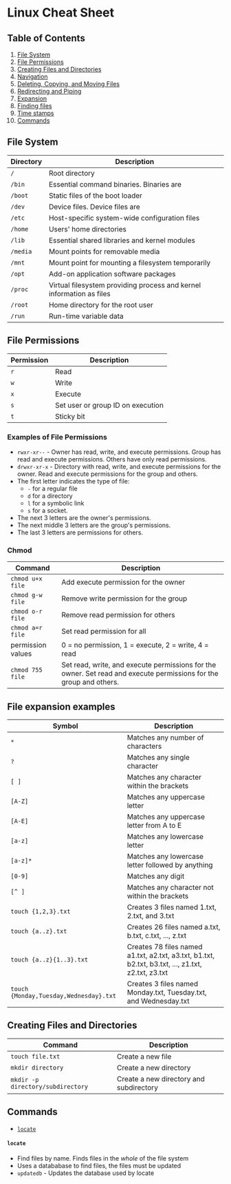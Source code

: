 # Linux Cheat Sheet

## Table of Contents
1. [File System](#file-system)
2. [File Permissions](#file-permissions)
3. [Creating Files and Directories](#creating-files-and-directories)
4. [Navigation](#navigation)
5. [Deleting, Copying, and Moving Files](#deleting-copying-and-moving-files)
6. [Redirecting and Piping](#redirecting-and-piping)
7. [Expansion](#expansion)
8. [Finding files](#finding-files)
9. [Time stamps](#time-stamps)
10. [Commands](#commands)

## File System
| Directory | Description |
| --- | --- |
| `/` | Root directory |
| `/bin` | Essential command binaries. Binaries are   |
| `/boot` | Static files of the boot loader |
| `/dev` | Device files. Device files are  |
| `/etc` | Host-specific system-wide configuration files |
| `/home` | Users' home directories |
| `/lib` | Essential shared libraries and kernel modules |
| `/media` | Mount points for removable media |
| `/mnt` | Mount point for mounting a filesystem temporarily |
| `/opt` | Add-on application software packages |
| `/proc` | Virtual filesystem providing process and kernel information as files |
| `/root` | Home directory for the root user |
| `/run` | Run-time variable data |

## File Permissions
| Permission | Description |
| --- | --- |
| `r` | Read |
| `w` | Write |
| `x` | Execute |
| `s` | Set user or group ID on execution |
| `t` | Sticky bit |

### Examples of File Permissions
- `rwxr-xr--` - Owner has read, write, and execute permissions. Group has read and execute permissions. Others have only read permissions.
- `drwxr-xr-x` - Directory with read, write, and execute permissions for the owner. Read and execute permissions for the group and others.
- The first letter indicates the type of file:
  - `-` for a regular file
  - `d` for a directory
  - `l` for a symbolic link
  - `s` for a socket.
- The next 3 letters are the owner's permissions.
- The next middle 3 letters are the group's permissions.
- The last 3 letters are permissions for others.

### Chmod
| Command | Description |
| --- | --- |
| `chmod u+x file` | Add execute permission for the owner |
| `chmod g-w file` | Remove write permission for the group |
| `chmod o-r file` | Remove read permission for others |
| `chmod a=r file` | Set read permission for all |
| permission values | 0 = no permission, 1 = execute, 2 = write, 4 = read |
| `chmod 755 file` | Set read, write, and execute permissions for the owner. Set read and execute permissions for the group and others. |

## File expansion examples
| Symbol | Description |
| --- | --- |
| `*` | Matches any number of characters |
| `?` | Matches any single character |
| `[ ]` | Matches any character within the brackets |
| `[A-Z]` | Matches any uppercase letter |
| `[A-E]` | Matches any uppercase letter from A to E |
| `[a-z]` | Matches any lowercase letter |
| `[a-z]*` | Matches any lowercase letter followed by anything |
| `[0-9]` | Matches any digit |
| `[^ ]` | Matches any character not within the brackets |
| `touch {1,2,3}.txt` | Creates 3 files named 1.txt, 2.txt, and 3.txt |
| `touch {a..z}.txt` | Creates 26 files named a.txt, b.txt, c.txt, ..., z.txt |
| `touch {a..z}{1..3}.txt` | Creates 78 files named a1.txt, a2.txt, a3.txt, b1.txt, b2.txt, b3.txt, ..., z1.txt, z2.txt, z3.txt |
| `touch {Monday,Tuesday,Wednesday}.txt` | Creates 3 files named Monday.txt, Tuesday.txt, and Wednesday.txt |

## Creating Files and Directories
| Command | Description |
| --- | --- |
| `touch file.txt` | Create a new file |
| `mkdir directory` | Create a new directory |
| `mkdir -p directory/subdirectory` | Create a new directory and subdirectory |

## Commands

- [`locate`](#locate)

#### `locate`
- Find files by name. Finds files in the *whole* of the file system
- Uses a datababase to find files, the files must be updated
- `updatedb` - Updates the database used by locate




